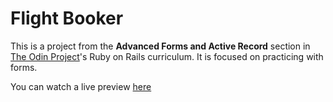 # Flight Booker

This is a project from the **Advanced Forms and Active Record** section in [The Odin Project](https://www.theodinproject.com/courses/ruby-on-rails/lessons/building-advanced-forms)'s Ruby on Rails curriculum. It is focused on practicing with forms.

You can watch a live preview [here](https://mighty-beach-12150.herokuapp.com/)
